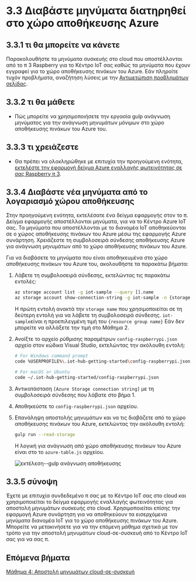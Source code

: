 <properties
 pageTitle="Ανάγνωση μηνυμάτων διατηρηθεί στο χώρο αποθήκευσης Azure | Microsoft Azure"
 description="Παρακολουθήστε τα μηνύματα συσκευής στο cloud, όπως γίνεται εγγραφή σε ο χώρος αποθήκευσης πινάκων του Azure."
 services="iot-hub"
 documentationCenter=""
 authors="shizn"
 manager="timlt"
 tags=""
 keywords=""/>

<tags
 ms.service="iot-hub"
 ms.devlang="multiple"
 ms.topic="article"
 ms.tgt_pltfrm="na"
 ms.workload="na"
 ms.date="10/21/2016"
 ms.author="xshi"/>

# <a name="33-read-messages-persisted-in-azure-storage"></a>3.3 Διαβάστε μηνύματα διατηρηθεί στο χώρο αποθήκευσης Azure

## <a name="331-what-will-you-do"></a>3.3.1 τι θα μπορείτε να κάνετε

Παρακολουθήστε τα μηνύματα συσκευής στο cloud που αποστέλλονται από το π 3 Raspberry για το Κέντρο IoT σας καθώς τα μηνύματα που έχουν εγγραφεί για το χώρο αποθήκευσης πινάκων του Azure. Εάν πληροίτε τυχόν προβλήματα, αναζήτηση λύσεις με την [Αντιμετώπιση προβλημάτων σελίδας](iot-hub-raspberry-pi-kit-node-troubleshooting.md).

## <a name="332-what-will-you-learn"></a>3.3.2 τι θα μάθετε

- Πώς μπορείτε να χρησιμοποιήσετε την εργασία gulp ανάγνωση μηνύματος για την ανάγνωση μηνυμάτων μόνιμων στο χώρο αποθήκευσης πινάκων του Azure του.

## <a name="333-what-do-you-need"></a>3.3.3 τι χρειάζεστε

- Θα πρέπει να ολοκληρώθηκε με επιτυχία την προηγούμενη ενότητα, [εκτελέστε την εφαρμογή δείγμα Azure εναλλαγής φωτεινότητας σε σας Raspberry π 3](iot-hub-raspberry-pi-kit-node-lesson3-run-azure-blink.md).

## <a name="334-read-new-messages-from-your-storage-account"></a>3.3.4 Διαβάστε νέα μηνύματα από το λογαριασμό χώρου αποθήκευσης

Στην προηγούμενη ενότητα, εκτελέσατε ένα δείγμα εφαρμογής στον το π. Δείγμα εφαρμογής αποστέλλονται μηνύματα, για να το Κέντρο Azure IoT σας. Τα μηνύματα που αποστέλλονται με το διανομέα IoT αποθηκεύονται σε ο χώρος αποθήκευσης πινάκων του Azure μέσω της εφαρμογής Azure συνάρτηση. Χρειάζεστε τη συμβολοσειρά σύνδεσης αποθήκευσης Azure για ανάγνωση μηνυμάτων από το χώρο αποθήκευσης πινάκων του Azure.

Για να διαβάσετε τα μηνύματα που είναι αποθηκευμένα στο χώρο αποθήκευσης πινάκων του Azure του, ακολουθήστε τα παρακάτω βήματα:

1. Λάβετε τη συμβολοσειρά σύνδεσης, εκτελώντας τις παρακάτω εντολές:

    ```bash
    az storage account list -g iot-sample --query [].name
    az storage account show-connection-string -g iot-sample -n {storage name}
    ```

    Η πρώτη εντολή ανακτά την `storage name` που χρησιμοποιείται σε τη δεύτερη εντολή για να λάβετε τη συμβολοσειρά σύνδεσης. `iot-sample`είναι η προεπιλεγμένη τιμή του `{resource group name}` Εάν δεν μπορείτε να αλλάξετε την τιμή στο Μάθημα 2.

2. Ανοίξτε το αρχείο ρύθμισης παραμέτρων `config-raspberrypi.json` αρχείο στον κώδικα Visual Studio, εκτελώντας την ακόλουθη εντολή:

    ```bash
    # For Windows command prompt
    code %USERPROFILE%\.iot-hub-getting-started\config-raspberrypi.json

    # For macOS or Ubuntu
    code ~/.iot-hub-getting-started/config-raspberrypi.json
    ```

3. Αντικατάσταση `[Azure Storage connection string]` με τη συμβολοσειρά σύνδεσης που λάβατε στο βήμα 1.
4. Αποθηκεύστε το `config-raspberrypi.json` αρχείου.
5. Επανάληψη αποστολής μηνυμάτων και να τις διαβάζετε από το χώρο αποθήκευσης πινάκων του Azure, εκτελώντας την ακόλουθη εντολή:

    ```bash
    gulp run --read-storage
    ```

    Η λογική για ανάγνωση από χώρο αποθήκευσης πινάκων του Azure είναι στο το `azure-table.js` αρχείου.

    ![εκτέλεση--gulp ανάγνωση αποθήκευσης](media/iot-hub-raspberry-pi-lessons/lesson3/gulp_read_message.png)

## <a name="335-summary"></a>3.3.5 σύνοψη

Έχετε με επιτυχία συνδεδεμένο π σας με το Κέντρο IoT σας στο cloud και χρησιμοποιείται το δείγμα εφαρμογής εναλλαγής φωτεινότητας για αποστολή μηνυμάτων συσκευής στο cloud. Χρησιμοποιείται επίσης την εφαρμογή Azure συνάρτηση για να αποθηκεύουν τα εισερχόμενα μηνύματα διανομέα IoT για το χώρο αποθήκευσης πινάκων του Azure. Μπορείτε να μετακινήσετε για να την επόμενη μάθημα σχετικά με τον τρόπο για την αποστολή μηνυμάτων cloud-σε-συσκευή από το Κέντρο IoT σας για να σας π.

## <a name="next-steps"></a>Επόμενα βήματα

[Μάθημα 4: Αποστολή μηνυμάτων cloud-σε-συσκευή](iot-hub-raspberry-pi-kit-node-lesson4-send-cloud-to-device-messages.md)
